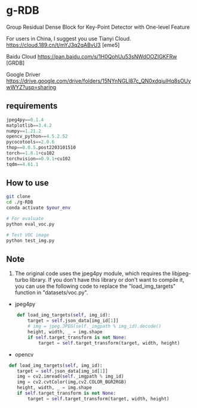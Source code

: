 # g-RDB
Group Residual Dense Block for Key-Point Detector with One-level Feature

For users in China, I suggest you use Tianyi Cloud.
https://cloud.189.cn/t/mYJ3q2qABvU3 [eme5]

Baidu Cloud
https://pan.baidu.com/s/1H0QohUu53sNWdOOZIGKFRw [GRDB]


Google Driver
https://drive.google.com/drive/folders/15NYnNGLl87c_QN0xdqiuIHq8sOUywWYZ?usp=sharing

## requirements
```python
jpeg4py==0.1.4
matplotlib==3.4.2
numpy==1.21.2
opencv_python==4.5.2.52
pycocotools==2.0.6
thop==0.0.5.post2203101510
torch==1.8.1+cu102
torchvision==0.9.1+cu102
tqdm==4.61.1
```

## How to use

```bash
git clone 
cd ./g-RDB
conda activate $your_env

# For evaluate
python eval_voc.py

# Test VOC image
python test_img.py
```
## Note
1. The original code uses the jpeg4py module, which requires the libjpeg-turbo library. If you don't have this library or don't want to compile it, you can use the following code to replace the "load_img_targets" function in "datasets/voc.py".

- jpeg4py

```python
    def load_img_targets(self, img_id):
        target = self.json_data[img_id[1]]
        # img = jpeg.JPEG(self._imgpath % img_id).decode()
        height, width, _ = img.shape
        if self.target_transform is not None:
            target = self.target_transform(target, width, height)
```
- opencv

```python
 def load_img_targets(self, img_id):
    target = self.json_data[img_id[1]]
    img = cv2.imread(self._imgpath % img_id)
    img = cv2.cvtColor(img,cv2.COLOR_BGR2RGB)
    height, width, _ = img.shape
    if self.target_transform is not None:
        target = self.target_transform(target, width, height)
```